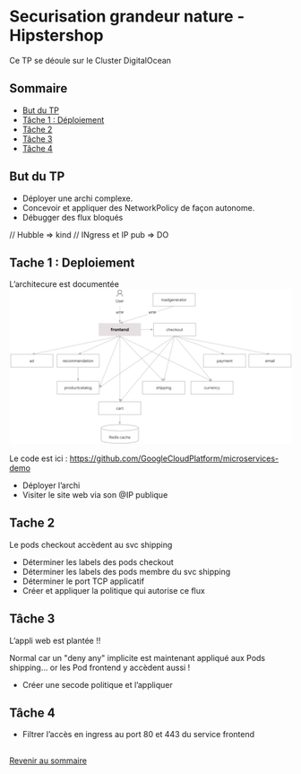 # Securisation grandeur nature - Hipstershop
Ce TP se déoule sur le Cluster DigitalOcean

## Sommaire
  * [But du TP ](#but)
  * [Tâche 1 : Déploiement](#but)
  * [Tâche 2](#but)
  * [Tâche 3](#but)
  * [Tâche 4](#but)

## But du TP
* Déployer une archi complexe.
* Concevoir et appliquer des NetworkPolicy de façon autonome.
* Débugger des flux bloqués 

// Hubble => kind
// INgress et IP pub => DO

## Tache 1 : Deploiement

L’architecure est documentée ![ici](https://github.com/GoogleCloudPlatform/microservices-demo/blob/main/docs/img/architecture-diagram.png)

Le code est ici : https://github.com/GoogleCloudPlatform/microservices-demo 

* Déployer l’archi
* Visiter le site web via son @IP publique

## Tache 2

Le pods checkout accèdent au svc shipping

* Déterminer les labels des pods checkout
* Déterminer les labels des pods membre du svc shipping
* Déterminer le port TCP applicatif
* Créer et appliquer la politique qui autorise ce flux

## Tâche 3

L’appli web est plantée !!

Normal car un "deny any" implicite est maintenant appliqué aux Pods shipping… 
or les Pod frontend y accèdent aussi !

* Créer une secode politique et l’appliquer

## Tâche 4 

* Filtrer l’accès en ingress au port 80 et 443 du service frontend

##

[Revenir au sommaire](../README.md) 